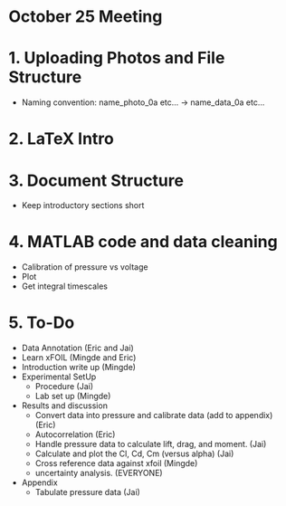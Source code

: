 # October 25 Meeting
# 1. Uploading Photos and File Structure
* Naming convention: name_photo_0a etc... -> name_data_0a etc...

# 2. LaTeX Intro


# 3. Document Structure
* Keep introductory sections short

# 4. MATLAB code and data cleaning
* Calibration of pressure vs voltage
* Plot
* Get integral timescales

# 5. To-Do
* Data Annotation (Eric and Jai)
* Learn xFOIL (Mingde and Eric)
* Introduction write up (Mingde)
* Experimental SetUp
    * Procedure (Jai)
    * Lab set up (Mingde)
* Results and discussion
    * Convert data into pressure and calibrate data (add to appendix) (Eric)
    * Autocorrelation (Eric)
    * Handle pressure data to calculate lift, drag, and moment. (Jai)
    * Calculate and plot the Cl, Cd, Cm (versus alpha) (Jai)
    * Cross reference data against xfoil (Mingde)
    * uncertainty analysis. (EVERYONE)
* Appendix
    * Tabulate pressure data (Jai)
    